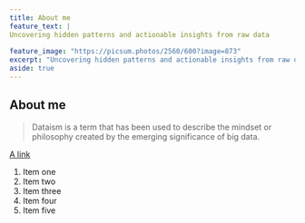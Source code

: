 ```yaml
---
title: About me 
feature_text: |
Uncovering hidden patterns and actionable insights from raw data
  
feature_image: "https://picsum.photos/2560/600?image=873"
excerpt: "Uncovering hidden patterns and actionable insights from raw data"
aside: true
---
```


<!-- ### Button include -->
<!-- 
{% include button.html text="twitter" link="https://twitter.com/4wheelslab" icon="twitter" %} -->



## About me

> Dataism is a term that has been used to describe the mindset or philosophy created by the emerging significance of big data.



[A link](https://david.darn.es "A link") 

1. Item one
2. Item two
3. Item three
4. Item four
5. Item five

<!-- ## HTML Includes -->
<!-- 
### Contact form

{% include site-form.html %} -->

<!-- ### Image includes

{% include figure.html image="https://picsum.photos/600/800?image=894" caption="Image with caption" width="300" height="800" %}

{% include figure.html image="https://picsum.photos/600/800?image=894" caption="Right aligned image" position="right" width="300" height="800" %}

{% include figure.html image="https://picsum.photos/600/800?image=894" caption="Left aligned image" position="left" width="300" height="800" %}

{% include figure.html image="https://picsum.photos/1600/800?image=894" alt="Image with just alt text" %}

``` html
{% raw %}{% include figure.html image="https://picsum.photos/600/800?image=894" caption="Image with caption" width="300" height="800" %}

{% include figure.html image="https://picsum.photos/600/800?image=894" caption="Right aligned image" position="right" width="300" height="800" %}

{% include figure.html image="https://picsum.photos/600/800?image=894" caption="Left aligned image" position="left" width="300" height="800" %}

{% include figure.html image="https://picsum.photos/1600/800?image=894" alt="Image with just alt text" %}{% endraw %}
``` --> 
